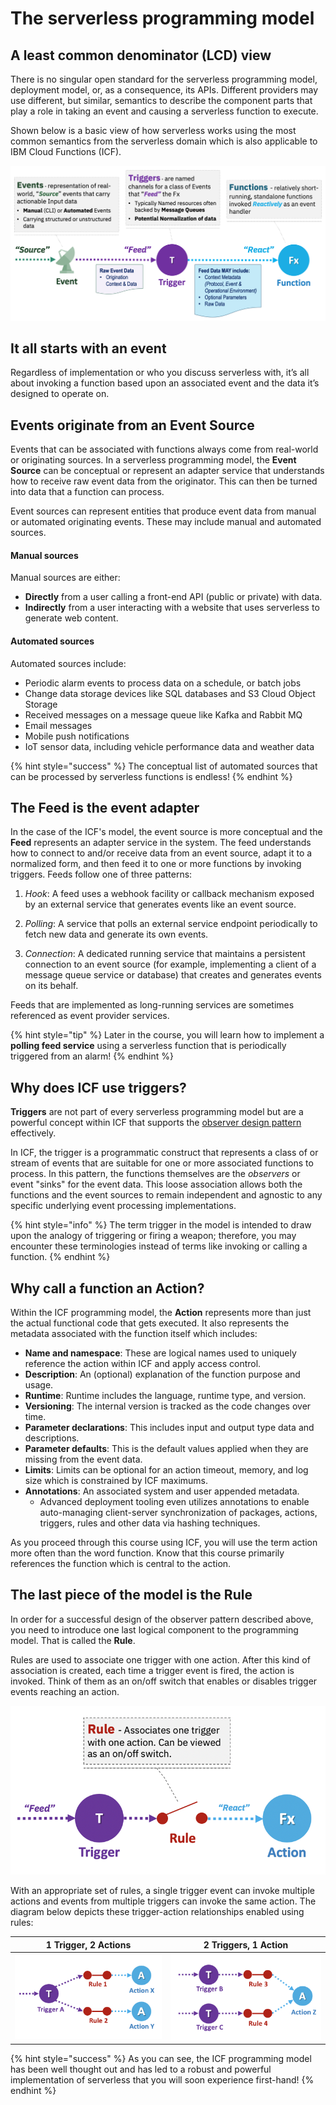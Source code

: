 <!--
#
# Licensed to the Apache Software Foundation (ASF) under one or more
# contributor license agreements.  See the NOTICE file distributed with
# this work for additional information regarding copyright ownership.
# The ASF licenses this file to You under the Apache License, Version 2.0
# (the "License"); you may not use this file except in compliance with
# the License.  You may obtain a copy of the License at
#
#     http://www.apache.org/licenses/LICENSE-2.0
#
# Unless required by applicable law or agreed to in writing, software
# distributed under the License is distributed on an "AS IS" BASIS,
# WITHOUT WARRANTIES OR CONDITIONS OF ANY KIND, either express or implied.
# See the License for the specific language governing permissions and
# limitations under the License.
#
-->

# The serverless programming model

## A least common denominator (LCD) view

There is no singular open standard for the serverless programming model,  deployment model, or, as a consequence, its APIs. Different providers may use different, but similar, semantics to describe the component parts that play a role in taking an event and causing a serverless function to execute.

Shown below is a basic view of how serverless works using the most common semantics from the serverless domain which is also applicable to IBM Cloud Functions (ICF).

![Least Common Denominator (LCD) - Programming Model](images/101-ex0-serverless-lcd-model.png)

## It all starts with an event

Regardless of implementation or who you discuss serverless with, it’s all about invoking a function based upon an associated event and the data it’s designed to operate on.

## Events originate from an Event Source

Events that can be associated with functions always come from real-world or originating sources. In a serverless programming model, the **Event Source** can be conceptual or represent an adapter service that understands how to receive raw event data from the originator. This can then be turned into data that a function can process.

Event sources can represent entities that produce event data from manual or automated originating events. These may include manual and automated sources.

#### Manual sources

Manual sources are either:

- **Directly** from a user calling a front-end API (public or private) with data.
- **Indirectly** from a user interacting with a website that uses serverless to generate web content.

#### Automated sources

Automated sources include:

- Periodic alarm events to process data on a schedule, or batch jobs
- Change data storage devices like SQL databases and S3 Cloud Object Storage
- Received messages on a message queue like Kafka and Rabbit MQ
- Email messages
- Mobile push notifications
- IoT sensor data, including vehicle performance data and weather data

{% hint style="success" %}
The conceptual list of automated sources that can be processed by serverless functions is endless!
{% endhint %}

## The Feed is the event adapter

In the case of the ICF's model, the event source is more conceptual and the **Feed** represents an adapter service in the system. The feed understands how to connect to and/or receive data from an event source, adapt it to a normalized form, and then feed it to one or more functions by invoking triggers. Feeds follow one of three patterns:

1. _Hook_: A feed uses a webhook facility or callback mechanism exposed by an external service that generates events like an event source.

2. _Polling_: A service that polls an external service endpoint periodically to fetch new data and generate its own events.

3. _Connection_: A dedicated running service that maintains a persistent connection to an event source (for example, implementing a client of a message queue service or database) that creates and generates events on its behalf.

Feeds that are implemented as long-running services are sometimes referenced as event provider services.

{% hint style="tip" %}
Later in the course, you will learn how to implement a **polling feed service** using a serverless function that is periodically triggered from an  alarm!
{% endhint %}

## Why does ICF use triggers?

**Triggers** are not part of every serverless programming model but are a powerful concept within ICF that supports the [observer design pattern](https://en.wikipedia.org/wiki/Observer_pattern) effectively.

In ICF, the trigger is a programmatic construct that represents a class of or stream of events that are suitable for one or more associated functions to process. In this pattern, the functions themselves are the _observers_ or event "sinks" for the event data. This loose association allows both the functions and the event sources to remain independent and agnostic to any specific underlying event processing implementations.

{% hint style="info" %}
The term trigger in the model is intended to draw upon the analogy of triggering or firing a weapon; therefore, you may encounter these terminologies instead of terms like invoking or calling a function.
{% endhint %}

## Why call a function an Action?

Within the ICF programming model, the **Action** represents more than just the actual functional code that gets executed. It also represents the metadata associated with the function itself which includes:

- **Name and namespace**: These are logical names used to uniquely reference the action within ICF and apply access control.
- **Description**: An (optional) explanation of the function purpose and usage.
- **Runtime**: Runtime includes the language, runtime type, and version.
- **Versioning**: The internal version is tracked as the code changes over time.
- **Parameter declarations**: This includes input and output type data and descriptions.
- **Parameter defaults**: This is the default values applied when they are missing from the event data.
- **Limits**: Limits can be optional for an action timeout, memory, and log size which is constrained by ICF maximums.
- **Annotations**: An associated system and user appended metadata.
    - Advanced deployment tooling even utilizes annotations to enable auto-managing client-server synchronization of packages, actions, triggers, rules and other data via hashing techniques.

As you proceed through this course using ICF, you will use the term action more often than the word function. Know that this course primarily references the function which is central to the action.

## The last piece of the model is the Rule

In order for a successful design of the observer pattern described above, you need to introduce one last logical component to the programming model. That is called the **Rule**.

Rules are used to associate one trigger with one action. After this kind of association is created, each time a trigger event is fired, the action is invoked. Think of them as an on/off switch that enables or disables trigger events reaching an action.

![Trigger-Rule-Action Relationship](images/101-ex0-serverless-trigger-rule-action.png)

With an appropriate set of rules, a single trigger event can invoke multiple actions and events from multiple triggers can invoke the same action.  The diagram below depicts these trigger-action relationships enabled using rules:

| 1 Trigger, 2 Actions | 2 Triggers, 1 Action |
:-------------------------:|:-------------------------:
| ![1 Trigger, 2 Actions](images/101-ex0-serverless-1-trigger-2-action.png) | ![2 Triggers, 1 Action](images/101-ex0-serverless-2-trigger-1-action.png)|

{% hint style="success" %}
As you can see, the ICF programming model has been well thought out and has led to a robust and powerful implementation of serverless that you will soon experience first-hand!
{% endhint %}
